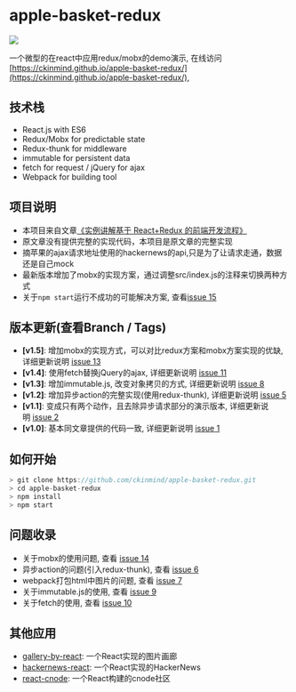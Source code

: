 # apple-basket-redux
![](https://raw.githubusercontent.com/ckinmind/apple-basket-redux/master/src/images/demo.gif)

一个微型的在react中应用redux/mobx的demo演示, 在线访问[https://ckinmind.github.io/apple-basket-redux/](https://ckinmind.github.io/apple-basket-redux/),

## 技术栈
- React.js with ES6
- Redux/Mobx for predictable state
- Redux-thunk for middleware
- immutable for persistent data
- fetch for request / jQuery for ajax
- Webpack for building tool

## 项目说明
- 本项目来自文章[《实例讲解基于 React+Redux 的前端开发流程》](https://segmentfault.com/a/1190000005356568)
- 原文章没有提供完整的实现代码，本项目是原文章的完整实现
- 摘苹果的ajax请求地址使用的hackernews的api,只是为了让请求走通，数据还是自己mock
- 最新版本增加了mobx的实现方案，通过调整src/index.js的注释来切换两种方式
- 关于`npm start`运行不成功的可能解决方案, 查看[issue 15](https://github.com/ckinmind/apple-basket-redux/issues/15)

## 版本更新(查看Branch / Tags)
- **[v1.5]**: 增加mobx的实现方式，可以对比redux方案和mobx方案实现的优缺, 详细更新说明 [issue 13](https://github.com/ckinmind/apple-basket-redux/issues/13)
- **[v1.4]**: 使用fetch替换jQuery的ajax, 详细更新说明 [issue 11](https://github.com/ckinmind/apple-basket-redux/issues/11)
- **[v1.3]**: 增加immutable.js, 改变对象拷贝的方式, 详细更新说明 [issue 8](https://github.com/ckinmind/apple-basket-redux/issues/8)
- **[v1.2]**: 增加异步action的完整实现(使用redux-thunk),  详细更新说明 [issue 5](https://github.com/ckinmind/apple-basket-redux/issues/5)
- **[v1.1]**: 变成只有两个动作，且去除异步请求部分的演示版本, 详细更新说明 [issue 2](https://github.com/ckinmind/apple-basket-redux/issues/2)
- **[v1.0]**: 基本同文章提供的代码一致, 详细更新说明 [issue 1](https://github.com/ckinmind/apple-basket-redux/issues/1)

## 如何开始
```js
> git clone https://github.com/ckinmind/apple-basket-redux.git
> cd apple-basket-redux
> npm install
> npm start
```

## 问题收录
- 关于mobx的使用问题, 查看 [issue 14](https://github.com/ckinmind/apple-basket-redux/issues/14)
- 异步action的问题(引入redux-thunk), 查看 [issue 6](https://github.com/ckinmind/apple-basket-redux/issues/6)
- webpack打包html中图片的问题,  查看 [issue 7](https://github.com/ckinmind/apple-basket-redux/issues/7)
- 关于immutable.js的使用,  查看 [issue 9](https://github.com/ckinmind/apple-basket-redux/issues/9)
- 关于fetch的使用, 查看 [issue 10](https://github.com/ckinmind/apple-basket-redux/issues/10)

## 其他应用
- [gallery-by-react](https://github.com/ckinmind/gallery-by-react): 一个React实现的图片画廊
- [hackernews-react](https://github.com/ckinmind/hackernews-react): 一个React实现的HackerNews
- [react-cnode](https://github.com/ckinmind/react-cnode): 一个React构建的cnode社区